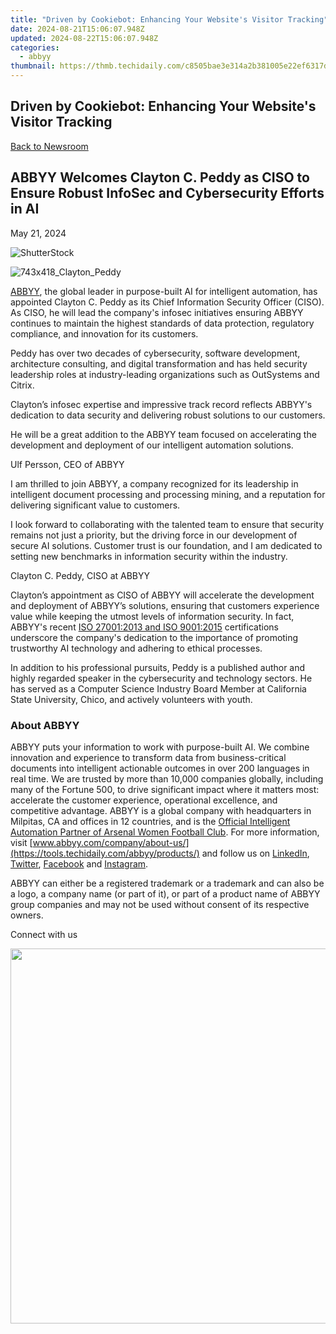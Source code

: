 ```yaml
---
title: "Driven by Cookiebot: Enhancing Your Website's Visitor Tracking"
date: 2024-08-21T15:06:07.948Z
updated: 2024-08-22T15:06:07.948Z
categories:
  - abbyy
thumbnail: https://thmb.techidaily.com/c8505bae3e314a2b381005e22ef6317da32419f0b4525c4f54b2150317447813.jpg
---
```


## Driven by Cookiebot: Enhancing Your Website's Visitor Tracking

[Back to Newsroom](https://tools.techidaily.com/abbyy/products/)

## ABBYY Welcomes Clayton C. Peddy as CISO to Ensure Robust InfoSec and Cybersecurity Efforts in AI

May 21, 2024

![ShutterStock](https://content.abbyy.com/-/media/project/abbyy/abbyy/branchtemplates/shutterstock_1272462163_1296-x-729.jpg?h=729&iar=0&w=1296)

![743x418_Clayton_Peddy](https://content.abbyy.com/-/media/project/abbyy/abbyy/company/management/headshots/cards-headshots/743x418_clayton_peddy.jpg?h=46%25&w=80%25)

[ABBYY](https://tools.techidaily.com/abbyy/products/), the global leader in purpose-built AI for intelligent automation, has appointed Clayton C. Peddy as its Chief Information Security Officer (CISO). As CISO, he will lead the company's infosec initiatives ensuring ABBYY continues to maintain the highest standards of data protection, regulatory compliance, and innovation for its customers. 

Peddy has over two decades of cybersecurity, software development, architecture consulting, and digital transformation and has held security leadership roles at industry-leading organizations such as OutSystems and Citrix. 

Clayton’s infosec expertise and impressive track record reflects ABBYY's dedication to data security and delivering robust solutions to our customers.

He will be a great addition to the ABBYY team focused on accelerating the development and deployment of our intelligent automation solutions.

Ulf Persson, CEO of ABBYY

I am thrilled to join ABBYY, a company recognized for its leadership in intelligent document processing and processing mining, and a reputation for delivering significant value to customers.

I look forward to collaborating with the talented team to ensure that security remains not just a priority, but the driving force in our development of secure AI solutions. Customer trust is our foundation, and I am dedicated to setting new benchmarks in information security within the industry.

Clayton C. Peddy, CISO at ABBYY

Clayton’s appointment as CISO of ABBYY will accelerate the development and deployment of ABBYY’s solutions, ensuring that customers experience value while keeping the utmost levels of information security. In fact, ABBYY's recent [ISO 27001:2013 and ISO 9001:2015](https://tools.techidaily.com/abbyy/products/) certifications underscore the company's dedication to the importance of promoting trustworthy AI technology and adhering to ethical processes. 

In addition to his professional pursuits, Peddy is a published author and highly regarded speaker in the cybersecurity and technology sectors. He has served as a Computer Science Industry Board Member at California State University, Chico, and actively volunteers with youth.

### About ABBYY

ABBYY puts your information to work with purpose-built AI. We combine innovation and experience to transform data from business-critical documents into intelligent actionable outcomes in over 200 languages in real time. We are trusted by more than 10,000 companies globally, including many of the Fortune 500, to drive significant impact where it matters most: accelerate the customer experience, operational excellence, and competitive advantage. ABBYY is a global company with headquarters in Milpitas, CA and offices in 12 countries, and is the [Official Intelligent Automation Partner of Arsenal Women Football Club](https://tools.techidaily.com/abbyy/products/). For more information, visit [www.abbyy.com/company/about-us/](https://tools.techidaily.com/abbyy/products/) and follow us on [LinkedIn](https://www.linkedin.com/company/abbyy), [Twitter](https://twitter.com/ABBYY%5FSoftware), [Facebook](https://www.facebook.com/ABBYYsoft) and [Instagram](https://www.instagram.com/abbyyglobal/).

ABBYY can either be a registered trademark or a trademark and can also be a logo, a company name (or part of it), or part of a product name of ABBYY group companies and may not be used without consent of its respective owners.

Connect with us

<ins class="adsbygoogle"
     style="display:block"
     data-ad-format="autorelaxed"
     data-ad-client="ca-pub-7571918770474297"
     data-ad-slot="1223367746"></ins>



<ins class="adsbygoogle"
     style="display:block"
     data-ad-client="ca-pub-7571918770474297"
     data-ad-slot="8358498916"
     data-ad-format="auto"
     data-full-width-responsive="true"></ins>

<!-- affiliate ads begin -->
<a href="https://appsumo.8odi.net/c/5597632/2082532/7443" target="_top" id="2082532"><img src="//a.impactradius-go.com/display-ad/7443-2082532" border="0" alt="" width="1200" height="600"/></a><img height="0" width="0" src="https://appsumo.8odi.net/i/5597632/2082532/7443" style="position:absolute;visibility:hidden;" border="0" />
<!-- affiliate ads end -->